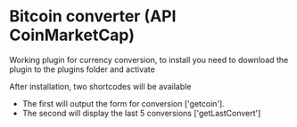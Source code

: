 # Bitcoin converter (API CoinMarketCap)
<p>
Working plugin for currency conversion, to install you need to download the plugin to the plugins folder and activate
</p>
<p>
After installation, two shortcodes will be available 
</p>

* The first will output the form for conversion ['getcoin'].  
* The second will display the last 5 conversions ['getLastConvert']